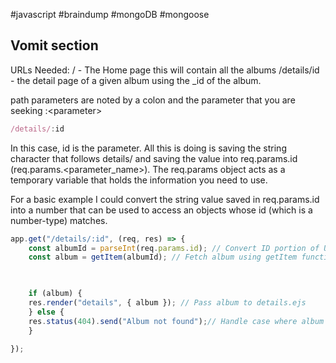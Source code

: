 #javascript #braindump #mongoDB #mongoose

## Vomit section
URLs Needed:
/ - The Home page this will contain all the albums
/details/id - the detail page of a given album using the \_id of the album.  

path parameters are noted by a colon and the parameter that you are seeking :\<parameter>  
```javascript
/details/:id 
```
In this case, id is the parameter. All this is doing is saving the string character that follows details/ and saving the value into req.params.id (req.params.\<parameter_name>). The req.params object acts as a temporary variable that holds the information you need to use.

For a basic example I could convert the string value saved in req.params.id into a number that can be used to access an objects whose id (which is a number-type) matches.

```javascript
app.get("/details/:id", (req, res) => {
	const albumId = parseInt(req.params.id); // Convert ID portion of URL to a number
	const album = getItem(albumId); // Fetch album using getItem function

  

	if (album) {
	res.render("details", { album }); // Pass album to details.ejs
	} else {
	res.status(404).send("Album not found");// Handle case where album is notfound
	}

});
```



